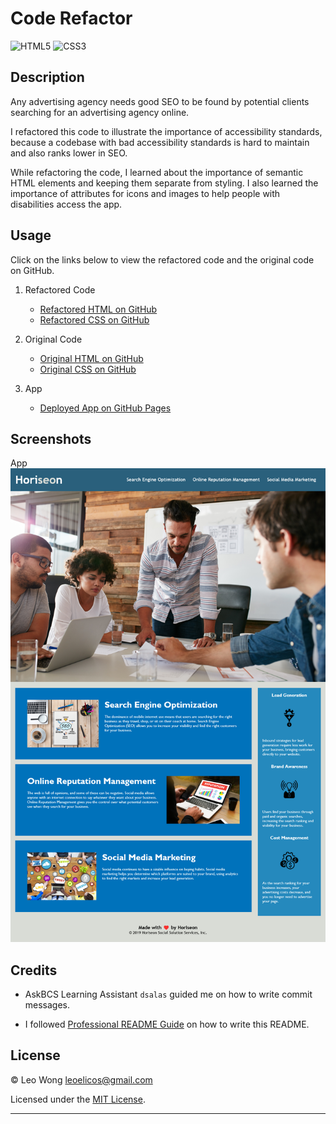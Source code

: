 # Code Refactor

![HTML5](https://img.shields.io/badge/html5-%23E34F26.svg?style=for-the-badge&logo=html5&logoColor=white)
![CSS3](https://img.shields.io/badge/css3-%231572B6.svg?style=for-the-badge&logo=css3&logoColor=white)

## Description

Any advertising agency needs good SEO to be found by potential clients searching for an advertising agency online.

I refactored this code to illustrate the importance of accessibility standards, because a codebase with bad accessibility standards is hard to maintain and also ranks lower in SEO.

While refactoring the code, I learned about the importance of semantic HTML elements and keeping them separate from styling. I also learned the importance of attributes for icons and images to help people with disabilities access the app.

## Usage

Click on the links below to view the refactored code and the original code on GitHub.

1. Refactored Code

   -  [Refactored HTML on GitHub](https://github.com/leoelicos/bcs-01-code-refactor/blob/main/index.html)
   -  [Refactored CSS on GitHub](https://github.com/leoelicos/bcs-01-code-refactor/blob/main/assets/css/style.css)

2. Original Code

   -  [Original HTML on GitHub](https://github.com/leoelicos/bcs-01-code-refactor/blob/main/assets/unfactored/index-original.html)
   -  [Original CSS on GitHub](https://github.com/leoelicos/bcs-01-code-refactor/blob/main/assets/unfactored/style-original.css)

3. App
   -  [Deployed App on GitHub Pages](https://leoelicos.github.io/bcs-01-code-refactor/)

## Screenshots

App
![Screenshot](./assets/images/application-screenshot.png)

## Credits

-  AskBCS Learning Assistant `dsalas` guided me on how to write commit messages.

-  I followed [Professional README Guide](https://coding-boot-camp.github.io/full-stack/github/professional-readme-guide) on how to write this README.

## License

&copy; Leo Wong <leoelicos@gmail.com>

Licensed under the [MIT License](./LICENSE.txt).

---
